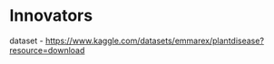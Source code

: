 # Innovators                                                    
dataset - https://www.kaggle.com/datasets/emmarex/plantdisease?resource=download   
     
     
   
